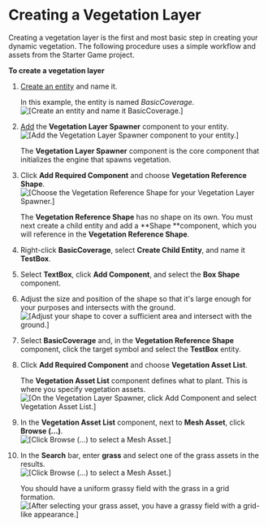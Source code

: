 # Creating a Vegetation Layer<a name="dynamic-vegetation-procedures-create-vegetation-layer"></a>

Creating a vegetation layer is the first and most basic step in creating your dynamic vegetation\. The following procedure uses a simple workflow and assets from the Starter Game project\.

**To create a vegetation layer**

1. [Create an entity](creating-entity.md) and name it\. 

   In this example, the entity is named *BasicCoverage*\.  
![\[Create an entity and name it BasicCoverage.\]](http://docs.aws.amazon.com/lumberyard/latest/userguide/images/create-vegetation-layer-basic-coverage.png)

1. [Add](component-working-adding.md) the **Vegetation Layer Spawner** component to your entity\.  
![\[Add the Vegetation Layer Spawner component to your entity.\]](http://docs.aws.amazon.com/lumberyard/latest/userguide/images/create-vegetation-layer-layer-spawner.png)

   The **Vegetation Layer Spawner** component is the core component that initializes the engine that spawns vegetation\.

1. Click **Add Required Component** and choose **Vegetation Reference Shape**\.  
![\[Choose the Vegetation Reference Shape for your Vegetation Layer Spawner.\]](http://docs.aws.amazon.com/lumberyard/latest/userguide/images/create-vegetation-layer-add-shape.png)

   The **Vegetation Reference Shape** has no shape on its own\. You must next create a child entity and add a **Shape **component, which you will reference in the **Vegetation Reference Shape**\.

1. Right\-click **BasicCoverage**, select **Create Child Entity**, and name it **TestBox**\.

1. Select **TextBox**, click **Add Component**, and select the **Box Shape** component\.

1. Adjust the size and position of the shape so that it's large enough for your purposes and intersects with the ground\.  
![\[Adjust your shape to cover a sufficient area and intersect with the ground.\]](http://docs.aws.amazon.com/lumberyard/latest/userguide/images/create-vegetation-layer-adjust-shape.png)

1. Select **BasicCoverage** and, in the **Vegetation Reference Shape** component, click the target symbol and select the **TestBox** entity\.

1. Click **Add Required Component** and choose **Vegetation Asset List**\.

   The **Vegetation Asset List** component defines what to plant\. This is where you specify vegetation assets\.  
![\[On the Vegetation Layer Spawner, click Add Component and select Vegetation Asset List.\]](http://docs.aws.amazon.com/lumberyard/latest/userguide/images/create-vegetation-layer-asset-list.png)

1. In the **Vegetation Asset List** component, next to **Mesh Asset**, click **Browse \(\.\.\.\)**\.  
![\[Click Browse (…) to select a Mesh Asset.\]](http://docs.aws.amazon.com/lumberyard/latest/userguide/images/create-vegetation-layer-browse.png)

1. In the **Search** bar, enter **grass** and select one of the grass assets in the results\.  
![\[Click Browse (…) to select a Mesh Asset.\]](http://docs.aws.amazon.com/lumberyard/latest/userguide/images/create-vegetation-layer-asset-grass.png)

   You should have a uniform grassy field with the grass in a grid formation\.  
![\[After selecting your grass asset, you have a grassy field with a grid-like appearance.\]](http://docs.aws.amazon.com/lumberyard/latest/userguide/images/create-vegetation-layer-grass-grid.png)